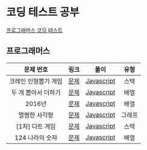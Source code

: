 # 코딩 테스트 공부

[프로그래머스 코딩 테스트](#프로그래머스)



## 프로그래머스

|      문제 번호       |                             링크                             |                     풀이                      |  유형  |
| :------------------: | :----------------------------------------------------------: | :-------------------------------------------: | :----: |
| 크레인 인형뽑기 게임 | [문제](https://programmers.co.kr/learn/courses/30/lessons/64061) | [Javascript](./Programmers/64061/solution.js) |  스택  |
| 두 개 뽑아서 더하기  | [문제](https://programmers.co.kr/learn/courses/30/lessons/68644) | [Javascript](./Programmers/68644/solution.js) |  배열  |
|        2016년        | [문제](https://programmers.co.kr/learn/courses/30/lessons/68644) | [Javascript](./Programmers/68644/solution.js) |  배열  |
|    멀쩡한 사각형     | [문제](https://programmers.co.kr/learn/courses/30/lessons/62048/) | [Javascript](./Programmers/62048/solution.js) | 그래프 |
|   [1차] 다트 게임    | [문제](https://programmers.co.kr/learn/courses/30/lessons/17682) | [Javascript](./Programmers/17682/solution.js) |  스택  |
|   124 나라의 숫자    | [문제](https://programmers.co.kr/learn/courses/30/lessons/12899) | [Javascript](./Programmers/12899/solution.js) |  배열  |

